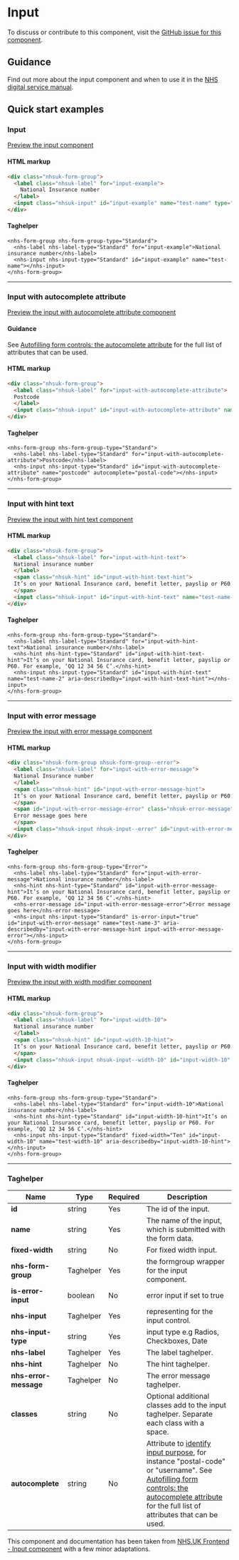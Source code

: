 ﻿# Input

To discuss or contribute to this component, visit the [GitHub issue for this component]().

## Guidance

Find out more about the input component and when to use it in the [NHS digital service manual](https://beta.nhs.uk/service-manual/styles-components-patterns/text-input).

## Quick start examples

### Input

[Preview the input component]()

#### HTML markup

```html
<div class="nhsuk-form-group">
  <label class="nhsuk-label" for="input-example">
    National Insurance number
  </label>
  <input class="nhsuk-input" id="input-example" name="test-name" type="text">
</div>
```

#### Taghelper

```
<nhs-form-group nhs-form-group-type="Standard">
  <nhs-label nhs-label-type="Standard" for="input-example">National insurance number</nhs-label>
  <nhs-input nhs-input-type="Standard" id="input-example" name="test-name"></nhs-input>
</nhs-form-group>
```
---

### Input with autocomplete attribute

[Preview the input with autocomplete attribute component]()

#### Guidance

See [Autofilling form controls: the autocomplete attribute](https://html.spec.whatwg.org/multipage/form-control-infrastructure.html#autofill) for the full list of attributes that can be used.

#### HTML markup

```html
<div class="nhsuk-form-group">
  <label class="nhsuk-label" for="input-with-autocomplete-attribute">
  Postcode
  </label>
  <input class="nhsuk-input" id="input-with-autocomplete-attribute" name="postcode" type="text" autocomplete="postal-code">
</div>
```
#### Taghelper
```
<nhs-form-group nhs-form-group-type="Standard">
  <nhs-label nhs-label-type="Standard" for="input-with-autocomplete-attribute">Postcode</nhs-label>
  <nhs-input nhs-input-type="Standard" id="input-with-autocomplete-attribute" name="postcode" autocomplete="postal-code"></nhs-input>
</nhs-form-group>
```
---

### Input with hint text

[Preview the input with hint text component]()

#### HTML markup

```html
<div class="nhsuk-form-group">
  <label class="nhsuk-label" for="input-with-hint-text">
  National insurance number
  </label>
  <span class="nhsuk-hint" id="input-with-hint-text-hint">
  It’s on your National Insurance card, benefit letter, payslip or P60. For example, ‘QQ 12 34 56 C’.
  </span>
  <input class="nhsuk-input" id="input-with-hint-text" name="test-name-2" type="text" aria-describedby="input-with-hint-text-hint">
</div>
```

#### Taghelper

```
<nhs-form-group nhs-form-group-type="Standard">
  <nhs-label nhs-label-type="Standard" for="input-with-hint-text">National insurance number</nhs-label>
  <nhs-hint nhs-hint-type="Standard" id="input-with-hint-text-hint">It’s on your National Insurance card, benefit letter, payslip or P60. For example, ‘QQ 12 34 56 C’.</nhs-hint>
  <nhs-input nhs-input-type="Standard" id="input-with-hint-text" name="test-name-2" aria-describedby="input-with-hint-text-hint"></nhs-input>
</nhs-form-group>
```
---

### Input with error message

[Preview the input with error message component](https://nhsuk.github.io/nhsuk-frontend/components/input/error.html)

#### HTML markup

```html
<div class="nhsuk-form-group nhsuk-form-group--error">
  <label class="nhsuk-label" for="input-with-error-message">
  National Insurance number
  </label>
  <span class="nhsuk-hint" id="input-with-error-message-hint">
  It’s on your National Insurance card, benefit letter, payslip or P60. For example, ‘QQ 12 34 56 C’.
  </span>
  <span id="input-with-error-message-error" class="nhsuk-error-message">
  Error message goes here
  </span>
  <input class="nhsuk-input nhsuk-input--error" id="input-with-error-message" name="test-name-3" type="text" aria-describedby="input-with-error-message-hint input-with-error-message-error">
</div>
```

#### Taghelper

```
<nhs-form-group nhs-form-group-type="Error">
  <nhs-label nhs-label-type="Standard" for="input-with-error-message">National insurance number</nhs-label>
  <nhs-hint nhs-hint-type="Standard" id="input-with-error-message-hint">It’s on your National Insurance card, benefit letter, payslip or P60. For example, ‘QQ 12 34 56 C’.</nhs-hint>
  <nhs-error-message id="input-with-error-message-error">Error message goes here</nhs-error-message>
  <nhs-input nhs-input-type="Standard" is-error-input="true" id="input-with-error-message" name="test-name-3" aria-describedby="input-with-error-message-hint input-with-error-message-error"></nhs-input>
</nhs-form-group>
```
---

### Input with width modifier

[Preview the input with width modifier component](https://nhsuk.github.io/nhsuk-frontend/components/input/custom-width.html)

#### HTML markup

```html
<div class="nhsuk-form-group">
  <label class="nhsuk-label" for="input-width-10">
  National insurance number
  </label>
  <span class="nhsuk-hint" id="input-width-10-hint">
  It’s on your National Insurance card, benefit letter, payslip or P60. For example, ‘QQ 12 34 56 C’.
  </span>
  <input class="nhsuk-input nhsuk-input--width-10" id="input-width-10" name="test-width-10" type="text" aria-describedby="input-width-10-hint">
</div>
```

#### Taghelper

```
<nhs-form-group nhs-form-group-type="Standard">
  <nhs-label nhs-label-type="Standard" for="input-width-10">National insurance number</nhs-label>
  <nhs-hint nhs-hint-type="Standard" id="input-width-10-hint">It’s on your National Insurance card, benefit letter, payslip or P60. For example, ‘QQ 12 34 56 C’.</nhs-hint>
  <nhs-input nhs-input-type="Standard" fixed-width="Ten" id="input-width-10" name="test-width-10" aria-describedby="input-width-10-hint"></nhs-input>
</nhs-form-group>
```

---
### Taghelper

| Name                | Type     | Required  | Description             |
| --------------------|----------|-----------|-------------------------|
| **id**              | string   | Yes       | The id of the input. |
| **name**            | string   | Yes       | The name of the input, which is submitted with the form data. |
| **fixed-width**            | string   | No        | For fixed width input.|
| **nhs-form-group**           | Taghelper   | Yes        | the formgroup wrapper for the input component.|
| **is-error-input**           | boolean   | No        | error input if set to true |
| **nhs-input**           | Taghelper   | Yes        | representing for the input control.|
| **nhs-input-type**           | string   | Yes        | input type e.g Radios, Checkboxes, Date|
| **nhs-label**           | Taghelper   | Yes        | The label taghelper.|
| **nhs-hint**            | Taghelper   | No        | The hint taghelper. |
| **nhs-error-message**    | Taghelper   | No        | The error message taghelper.|
| **classes**         | string   | No        | Optional additional classes add to the input taghelper. Separate each class with a space. |
| **autocomplete**    | string   | No        | Attribute to [identify input purpose](https://www.w3.org/WAI/WCAG21/Understanding/identify-input-purpose.html), for instance "postal-code" or "username". See [Autofilling form controls: the autocomplete attribute](https://html.spec.whatwg.org/multipage/form-control-infrastructure.html#autofill) for the full list of attributes that can be used. |

This component and documentation has been taken from [NHS.UK Frontend - Input component](https://github.com/nhsuk/nhsuk-frontend/tree/master/packages/components/input) with a few minor adaptations.